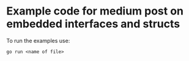 # Example code for medium post on embedded interfaces and structs

To run the examples use:

```
go run <name of file>
```
